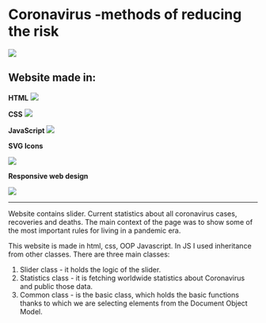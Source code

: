 # Coronavirus -methods of reducing the risk

![](https://cdn3.iconfinder.com/data/icons/virus-transmission-outline-color-pack/64/28-Virus-256.png)

## Website made in:

**HTML**  ![](https://cdn4.iconfinder.com/data/icons/social-media-logos-6/512/96-html5-48.png)

**CSS**   ![](https://cdn3.iconfinder.com/data/icons/social-media-logos-flat-colorful-1/2048/5351_-_CSS3-64.png)

**JavaScript**  ![](https://cdn2.iconfinder.com/data/icons/designer-skills/128/code-programming-javascript-software-develop-command-language-64.png)

**SVG Icons**

![](https://cdn3.iconfinder.com/data/icons/cad-database-presentation-spreadsheet-vector-fil-2/512/28-48.png)

**Responsive web design**

![](https://cdn0.iconfinder.com/data/icons/website-design-4/467/Lcd_With_Tablet_and_mobile_icon-48.png)

------------
Website contains slider. Current statistics about all coronavirus cases, recoveries and deaths. The main context of the page was to show some of the most important rules for living in a pandemic era.

This website is made in html, css, OOP Javascript. In JS I used inheritance from other classes.
There are three main classes:
1. Slider class - it holds the logic of the slider.
2. Statistics class - it is fetching worldwide statistics about Coronavirus and public those data.
3. Common class - is the basic class, which holds the basic functions thanks to which we are selecting elements from the Document Object Model.
